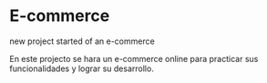 # E-commerce
new project started  of an e-commerce


En este projecto se hara un e-commerce online para practicar sus funcionalidades y lograr su desarrollo.
